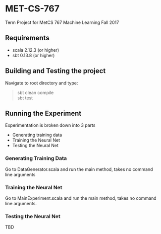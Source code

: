 # MET-CS-767

Term Project for MetCS 767 Machine Learning Fall 2017

## Requirements 
- scala 2.12.3 (or higher) 
- sbt 0.13.8 (or higher)

## Building and Testing the project 
Navigate to root directory and type: 
> sbt clean compile \
> sbt test 

## Running the Experiment
Experimentation is broken down into 3 parts
- Generating training data 
- Training the Neural Net 
- Testing the Neural Net

### Generating Training Data
Go to DataGenerator.scala and run the main method, takes no command line arguments

### Training the Neural Net
Go to MainExperiment.scala and run the main method, takes no command line arguments.

### Testing the Neural Net
TBD 
